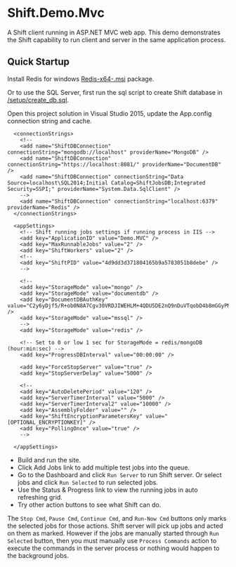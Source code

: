 # Shift.Demo.Mvc
A Shift client running in ASP.NET MVC web app. This demo demonstrates the Shift capability to run client and server in the same application process.

## Quick Startup
Install Redis for windows [Redis-x64-<version>.msi](https://github.com/MSOpenTech/redis/releases) package.

Or to use the SQL Server, first run the sql script to create Shift database in [/setup/create_db.sql](https://github.com/hhalim/Shift.Demo.Mvc/blob/master/setup/create_db.sql). 

Open this project solution in Visual Studio 2015, update the App.config connection string and cache.
```
  <connectionStrings>
    <!--
    <add name="ShiftDBConnection" connectionString="mongodb://localhost" providerName="MongoDB" />
    <add name="ShiftDBConnection" connectionString="https://localhost:8081/" providerName="DocumentDB" />
    <add name="ShiftDBConnection" connectionString="Data Source=localhost\SQL2014;Initial Catalog=ShiftJobsDB;Integrated Security=SSPI;" providerName="System.Data.SqlClient" />
    -->
    <add name="ShiftDBConnection" connectionString="localhost:6379" providerName="Redis" />
  </connectionStrings>

  <appSettings>   
    <!-- Shift running jobs settings if running process in IIS -->
    <add key="ApplicationID" value="Demo.MVC" />
    <add key="MaxRunnableJobs" value="2" />
    <add key="ShiftWorkers" value="2" />
    <!--
    <add key="ShiftPID" value="4d9dd3d371804165b9a5783051b8debe" />
    -->
    
    <!-- 
    <add key="StorageMode" value="mongo" />
    <add key="StorageMode" value="documentdb" />
    <add key="DocumentDBAuthKey" value="C2y6yDjf5/R+ob0N8A7Cgv30VRDJIWEHLM+4QDU5DE2nQ9nDuVTqobD4b8mGGyPMbIZnqyMsEcaGQy67XIw/Jw==" />
    <add key="StorageMode" value="mssql" />
    -->
    <add key="StorageMode" value="redis" />

    <!-- Set to 0 or low 1 sec for StorageMode = redis/mongoDB (hour:min:sec) -->
    <add key="ProgressDBInterval" value="00:00:00" />
    
    <add key="ForceStopServer" value="true" />
    <add key="StopServerDelay" value="5000" />

    <!--
    <add key="AutoDeletePeriod" value="120" />
    <add key="ServerTimerInterval" value="5000" />
    <add key="ServerTimerInterval2" value="10000" />
    <add key="AssemblyFolder" value="" />
    <add key="ShiftEncryptionParametersKey" value="[OPTIONAL_ENCRYPTIONKEY]" /> 
    <add key="PollingOnce" value="true" />
    -->
  
  </appSettings>
```

- Build and run the site.
- Click Add Jobs link to add multiple test jobs into the queue.
- Go to the Dashboard and click `Run Server` to run Shift server. Or select jobs and click `Run Selected` to run selected jobs.
- Use the Status & Progress link to view the running jobs in auto refreshing grid. 
- Try other action buttons to see what Shift can do.

The `Stop Cmd`, `Pause Cmd`, `Continue Cmd`, and `Run-Now Cmd` buttons only marks the selected jobs for those actions. Shift server will pick up jobs and acted on them as marked. However if the jobs are manually started through `Run Selected` button, then you must manually use `Process Commands` action to execute the commands in the server process or nothing would happen to the background jobs.

